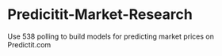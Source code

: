 # Predicitit-Market-Research
Use 538 polling to build models for predicting market prices on Predictit.com
